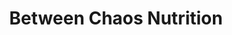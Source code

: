 ---
title: "Between Chaos Nutrition"
url: /lexington/between-chaos-nutrition/
shop: nutrition supplements
---